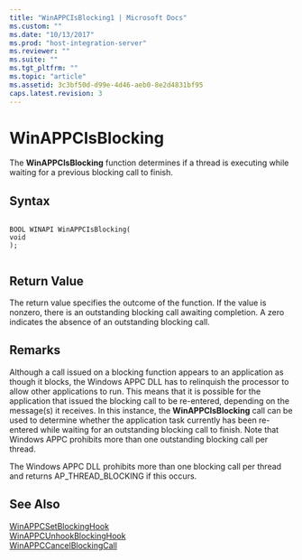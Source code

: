 ```yaml
---
title: "WinAPPCIsBlocking1 | Microsoft Docs"
ms.custom: ""
ms.date: "10/13/2017"
ms.prod: "host-integration-server"
ms.reviewer: ""
ms.suite: ""
ms.tgt_pltfrm: ""
ms.topic: "article"
ms.assetid: 3c3bf50d-d99e-4d46-aeb0-8e2d4831bf95
caps.latest.revision: 3
---
```

# WinAPPCIsBlocking
The **WinAPPCIsBlocking** function determines if a thread is executing while waiting for a previous blocking call to finish.  
  
## Syntax  
  
```  
  
BOOL WINAPI WinAPPCIsBlocking(  
void  
);  
  
```  
  
## Return Value  
 The return value specifies the outcome of the function. If the value is nonzero, there is an outstanding blocking call awaiting completion. A zero indicates the absence of an outstanding blocking call.  
  
## Remarks  
 Although a call issued on a blocking function appears to an application as though it blocks, the Windows APPC DLL has to relinquish the processor to allow other applications to run. This means that it is possible for the application that issued the blocking call to be re-entered, depending on the message(s) it receives. In this instance, the **WinAPPCIsBlocking** call can be used to determine whether the application task currently has been re-entered while waiting for an outstanding blocking call to finish. Note that Windows APPC prohibits more than one outstanding blocking call per thread.  
  
 The Windows APPC DLL prohibits more than one blocking call per thread and returns AP_THREAD_BLOCKING if this occurs.  
  
## See Also  
 [WinAPPCSetBlockingHook](../core/winappcsetblockinghook.md)   
 [WinAPPCUnhookBlockingHook](../core/winappcunhookblockinghook.md)   
 [WinAPPCCancelBlockingCall](../core/winappccancelblockingcall.md)